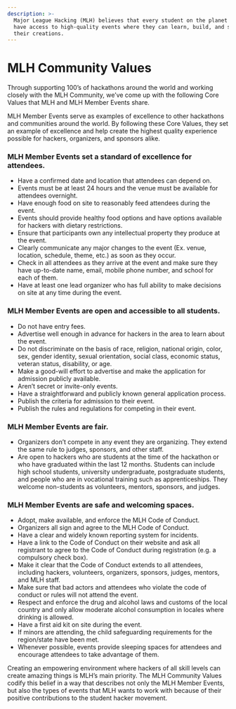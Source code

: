 ```yaml
---
description: >-
  Major League Hacking (MLH) believes that every student on the planet should
  have access to high-quality events where they can learn, build, and share
  their creations.
---
```


# MLH Community Values

Through supporting 100’s of hackathons around the world and working closely with the MLH Community, we’ve come up with the following Core Values that MLH and MLH Member Events share.

MLH Member Events serve as examples of excellence to other hackathons and communities around the world. By following these Core Values, they set an example of excellence and help create the highest quality experience possible for hackers, organizers, and sponsors alike.

### MLH Member Events set a standard of excellence for attendees.

* Have a confirmed date and location that attendees can depend on.
* Events must be at least 24 hours and the venue must be available for attendees overnight.
* Have enough food on site to reasonably feed attendees during the event.
* Events should provide healthy food options and have options available for hackers with dietary restrictions.
* Ensure that participants own any intellectual property they produce at the event.
* Clearly communicate any major changes to the event \(Ex. venue, location, schedule, theme, etc.\) as soon as they occur.
* Check in all attendees as they arrive at the event and make sure they have up-to-date name, email, mobile phone number, and school for each of them.
* Have at least one lead organizer who has full ability to make decisions on site at any time during the event.

### MLH Member Events are open and accessible to all students.

* Do not have entry fees.
* Advertise well enough in advance for hackers in the area to learn about the event.
* Do not discriminate on the basis of race, religion, national origin, color, sex, gender identity, sexual orientation, social class, economic status, veteran status, disability, or age.
* Make a good-will effort to advertise and make the application for admission publicly available.
* Aren’t secret or invite-only events.
* Have a straightforward and publicly known general application process.
* Publish the criteria for admission to their event.
* Publish the rules and regulations for competing in their event.

### MLH Member Events are fair.

* Organizers don’t compete in any event they are organizing. They extend the same rule to judges, sponsors, and other staff.
* Are open to hackers who are students at the time of the hackathon or who have graduated within the last 12 months. Students can include high school students, university undergraduate, postgraduate students, and people who are in vocational training such as apprenticeships. They welcome non-students as volunteers, mentors, sponsors, and judges.

### MLH Member Events are safe and welcoming spaces.

* Adopt, make available, and enforce the MLH Code of Conduct.
* Organizers all sign and agree to the MLH Code of Conduct.
* Have a clear and widely known reporting system for incidents.
* Have a link to the Code of Conduct on their website and ask all registrant to agree to the Code of Conduct during registration \(e.g. a compulsory check box\).
* Make it clear that the Code of Conduct extends to all attendees, including hackers, volunteers, organizers, sponsors, judges, mentors, and MLH staff.
* Make sure that bad actors and attendees who violate the code of conduct or rules will not attend the event.
* Respect and enforce the drug and alcohol laws and customs of the local country and only allow moderate alcohol consumption in locales where drinking is allowed.
* Have a first aid kit on site during the event.
* If minors are attending, the child safeguarding requirements for the region/state have been met.
* Whenever possible, events provide sleeping spaces for attendees and encourage attendees to take advantage of them.

Creating an empowering environment where hackers of all skill levels can create amazing things is MLH’s main priority. The MLH Community Values codify this belief in a way that describes not only the MLH Member Events, but also the types of events that MLH wants to work with because of their positive contributions to the student hacker movement.

